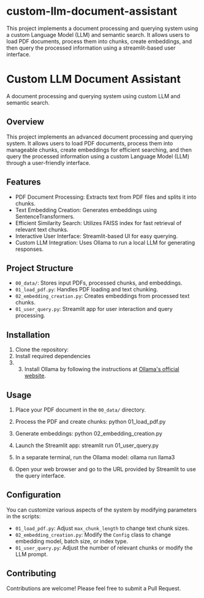 # custom-llm-document-assistant
This project implements a document processing and querying system using a custom Language Model (LLM) and semantic search. It allows users to load PDF documents, process them into chunks, create embeddings, and then query the processed information using a streamlit-based user interface.

# Custom LLM Document Assistant

A document processing and querying system using custom LLM and semantic search.

## Overview

This project implements an advanced document processing and querying system. It allows users to load PDF documents, process them into manageable chunks, create embeddings for efficient searching, and then query the processed information using a custom Language Model (LLM) through a user-friendly interface.

## Features

- PDF Document Processing: Extracts text from PDF files and splits it into chunks.
- Text Embedding Creation: Generates embeddings using SentenceTransformers.
- Efficient Similarity Search: Utilizes FAISS index for fast retrieval of relevant text chunks.
- Interactive User Interface: Streamlit-based UI for easy querying.
- Custom LLM Integration: Uses Ollama to run a local LLM for generating responses.

## Project Structure

- `00_data/`: Stores input PDFs, processed chunks, and embeddings.
- `01_load_pdf.py`: Handles PDF loading and text chunking.
- `02_embedding_creation.py`: Creates embeddings from processed text chunks.
- `01_user_query.py`: Streamlit app for user interaction and query processing.

## Installation

1. Clone the repository:
2. Install required dependencies
3. 3. Install Ollama by following the instructions at [Ollama's official website](https://ollama.ai/).

## Usage

1. Place your PDF document in the `00_data/` directory.

2. Process the PDF and create chunks: python 01_load_pdf.py

3. Generate embeddings: python 02_embedding_creation.py

4. Launch the Streamlit app: streamlit run 01_user_query.py

5. In a separate terminal, run the Ollama model: ollama run llama3
  
6. Open your web browser and go to the URL provided by Streamlit to use the query interface.

## Configuration

You can customize various aspects of the system by modifying parameters in the scripts:

- `01_load_pdf.py`: Adjust `max_chunk_length` to change text chunk sizes.
- `02_embedding_creation.py`: Modify the `Config` class to change embedding model, batch size, or index type.
- `01_user_query.py`: Adjust the number of relevant chunks or modify the LLM prompt.

## Contributing

Contributions are welcome! Please feel free to submit a Pull Request.
